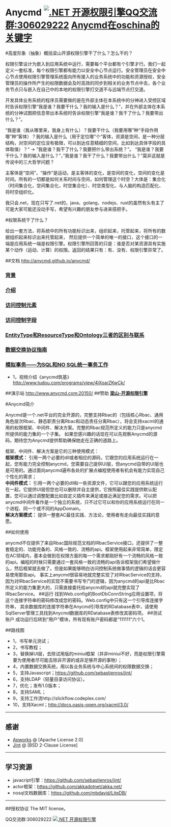 Anycmd <a target="_blank" href="http://shang.qq.com/wpa/qunwpa?idkey=7c53e6d84b1c9ca2a31a1cd58e33cea5f32ffa9ef8427996a8c0a15d9fe3ef35"><img border="0" src="http://pub.idqqimg.com/wpa/images/group.png" alt=".NET 开源权限引擎" title=".NET 开源权限引擎" />QQ交流群:306029222</a>
<a href="http://www.oschina.net/question/tag/anycmd" target="_blank">Anycmd在oschina的关键字</a>
======
#高度形象（抽象）概括梁山开源权限引擎干了什么？怎么干的？

权限引擎设计为嵌入到应用系统中运行，需要每个平台都有个引擎才行。我们一起定义一套标准，每个权限引擎都有能力以安全中心节点运行。安全管理员在安全中心节点使用权限引擎管理系统面向所有接入的业务系统中的功能和资源授权，安全管理员的操作所产生的权限数据会及时高效的同步到相关的业务节点中去，各个业务节点只与嵌入在自己中的本地的权限引擎打交道不与远端节点打交道。

开发具体业务系统的程序员需要做的是在外部主体在本系统中的分神进入受控区域时告诉权限引擎“我是谁？我要干什么？我的输入是什么？”，并在外部主体在本系统的分神试图把信息带出本系统时告诉权限引擎“我是谁？我干了什么？我要带出什么？”。

“我是谁（我从哪里来，我身上有什么）？我要干什么（我要用哪”种“手段作用哪”种“客体）？我的输入是什么（用于定位哪”个“客体，资源是空间，是一种分层结构，对空间的定位没有极限，可以到达任意精细的空间，比如到达具体字段的具体取值）？“ -> ”我是谁？我干了什么？我要把什么带出系统？”。
“我是谁？我要干什么？我的输入是什么？”，”我是谁？我干了什么？我要带出什么？”莫非这就是传说中的三大哲学问题？

主客体是“空间”，“操作”是运动，是主客体的变化，是空间的变化，空间的变化是时间。所有的一切都是如何关系时间与空间，如何管理这个时空？大体是：集合化（时间集合化，空间集合化，时空集合化）、时空类型化、与人脑的构造匹配化、将时空组织化。

我只会.net，现在只写了.net的，java、golang、nodejs、rust的虽然有头有主了可是大家可能还没动手写，希望有兴趣的朋友参与进来搭把手。

#权限系统干了什么？

给出一套方法，将系统中的所有功能标识出来，组织起来，托管起来，将所有的数据组织起来标识出来托管起来，
然后提供一个简单的唯一的接口，这个接口的一端是应用系统一端是权限引擎。权限引擎所回答的只是：谁是否对某资源具有实施
某个动作（运动、计算）的权限。返回的结果只有：有、没有、权限引擎异常了。

##文档 http://anycmd.github.io/anycmd/
### [背景][7]
### [介绍][1]
### [访问控制元素][2]
### [访问控制字段][3]
### [EntityType和ResourceType和Ontology三者的区别与联系][4]
### [数据交换协议指南][6]
### [模拟事务——为SQL和NO SQL统一事务工作][5]

[1]: https://github.com/anycmd/anycmd/wiki/overview
[2]: https://github.com/anycmd/anycmd/wiki/elements
[3]: https://github.com/anycmd/anycmd/wiki/acField
[4]: https://github.com/anycmd/anycmd/wiki/ontology-resourceType-entityType
[6]: https://github.com/anycmd/anycmd/wiki/edi-guideline
[5]: https://github.com/anycmd/anycmd/wiki/ACID
[7]: https://github.com/anycmd/anycmd/wiki/Background
* 1，视频介绍《anycmd筑基》 http://www.tudou.com/programs/view/4jXoarZKwCk/

##演示站 http://www.anycmd.com:20150/
##赞助
**[梁山-开源权限引擎][100]**

#Anycmd简介

Anycmd是一个.net平台的完全开源的，完整支持Rbac的（包括核心Rbac、通用角色层次Rbac、静态职责分离Rbac和动态责任分离Rbac），将会支持xacml的通用的权限框架、中间件、解决方案。完整的Rbac规范所定义的能力只是anycmd所提供的能力集的一个子集。
如果您感兴趣的话现在可以先观察Anycmd的源码，期待您为Anycmd提供帮助确保她走在正确的道路上。

框架、中间件、解决方案是它的三种使用模式：<br/>
**框架模式：**
	引用一两个必要的dll或者相应的源码，它跟您的应用系统运行在一起，您有能力完全控制anycmd，您需要自己提供UI层，但anycmd自带的UI层也是可用的。通过面向anycmd遍布各处的扩展点编程使用者有机会有能力实现自己个性化的需求；<br/>
**中间件模式：**
	引用一两个必要的dll和一些资源文件，它可以跟您的应用系统运行在一起，它提供UI层但您也可以删除并自主提供，它按照最佳实践提供默认配置，您可以通过调整配置比如自定义插件来满足或接近满足您的需求。可以把anycmd中间件看作是一个独立的系统，只不过它可以和你的应用系统运行在同一个进程、同一个或不同的AppDomain。<br/>
**解决方案模式：**
	提供一整套AC最佳实践、方法论，使用者有走向最佳实践的意愿。

##如何使用

anycmd不仅提供了来自Rbac国际规范文档的IRbacService接口，还提供了一整套稳定的、功能完备的、风格一致的、流畅的api。框架使用起来非常简单，限定在AC领域内，基本会做到在权限方面的每一个需求都刚好有一个流畅的风格一致的api。编程的时候只需要通过一套风格一致的流畅的api告诉框架我们希望做什么，然后框架就去做了。但是如果能够明白访问控制系统做事情的逻辑的话会更容易使用那些api。
事实上anycmd很容易地就完整实现了对IRbacService的支持，因为对IRbacService的实现不需要书写专门的逻辑，因为anycmd的api是比Rbac所定义的能力集更大的，只需直接委托给anycmd的api就完整实现了IRbacService。
##运行
找到Web.config的BootDbConnString应用设置项，将这个连接字符串的密码修改成您的密码。Web.config中只有这一个引导库连接字符串，
其余数据库的连接字符串在Anycmd引导库的RDatabase表中，请使用SqlServer管理工具找到Anycmd数据库的RDatabase表修改其密码项。
##测试账户
成功运行后转到“用户”模块，所有现有账户密码都是“111111”六个1。

##路线图
* 1，书写单元测试；
* 2，书写教程；
* 3，替换掉UI层，去除试用版的miniui框架（并非miniui不好，而是权限引擎需要为使用者尽可能去除非开源的或非足够开源的事物）；
* 4，内置数据交换系统，用以各业务系统与中心系统间的权限数据交换；
* 5，支持Javascript；https://github.com/sebastienros/jint/
* 6，支持LDAP（轻量目录访问协议）。
* 7，优化；发布1.0版本；
* 8，支持SAML；
* 9，支持工作流http://slickflow.codeplex.com/
* 10，支持Xacml；http://docs.oasis-open.org/xacml/3.0/

---
## 感谢
* [Apworks](https://github.com/daxnet/Apworks/) @ [Apache License 2.0]
* [Jint](https://github.com/sebastienros/jint/) @ [BSD 2-Clause License]

---
## 学习资源
* javacript引擎：https://github.com/sebastienros/jint/
* actor框架：https://github.com/akkadotnet/akka.net/
* nosql文档数据库：https://github.com/mbdavid/LiteDB/

---
##授权协议
The MIT license。

QQ交流群:306029222 <a target="_blank" href="http://shang.qq.com/wpa/qunwpa?idkey=7c53e6d84b1c9ca2a31a1cd58e33cea5f32ffa9ef8427996a8c0a15d9fe3ef35"><img border="0" src="http://pub.idqqimg.com/wpa/images/group.png" alt=".NET 开源权限引擎" title=".NET 开源权限引擎" /></a>

[100]: https://shenghuo.alipay.com/transfer/aaCollect/pay.htm?id=51298211&sign=119fa8dd6e74ed8ec91e558f2f195db6